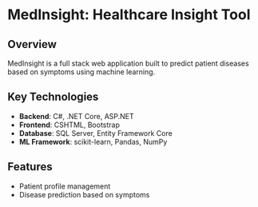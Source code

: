 # MedInsight: Healthcare Insight Tool

## Overview
MedInsight is a full stack web application built to predict patient diseases based on symptoms using machine learning.

## Key Technologies
- **Backend**: C#, .NET Core, ASP.NET
- **Frontend**: CSHTML, Bootstrap
- **Database**: SQL Server, Entity Framework Core
- **ML Framework**: scikit-learn, Pandas, NumPy

## Features
- Patient profile management
- Disease prediction based on symptoms


